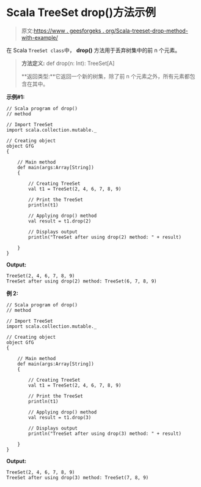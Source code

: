 # Scala TreeSet drop()方法示例

> 原文:[https://www . geesforgeks . org/Scala-treeset-drop-method-with-example/](https://www.geeksforgeeks.org/scala-treeset-drop-method-with-example/)

在 Scala `TreeSet class`中， **drop()** 方法用于丢弃树集中的前 n 个元素。

> **方法定义:** def drop(n: Int): TreeSet[A]
> 
> **返回类型:**它返回一个新的树集，除了前 n 个元素之外，所有元素都包含在其中。

**示例#1:**

```
// Scala program of drop() 
// method 

// Import TreeSet
import scala.collection.mutable._

// Creating object 
object GfG 
{ 

    // Main method 
    def main(args:Array[String]) 
    { 

        // Creating TreeSet
        val t1 = TreeSet(2, 4, 6, 7, 8, 9) 

        // Print the TreeSet
        println(t1) 

        // Applying drop() method  
        val result = t1.drop(2)

        // Displays output 
        println("TreeSet after using drop(2) method: " + result)

    } 
} 
```

**Output:**

```
TreeSet(2, 4, 6, 7, 8, 9)
TreeSet after using drop(2) method: TreeSet(6, 7, 8, 9)

```

**例 2:**

```
// Scala program of drop() 
// method 

// Import TreeSet
import scala.collection.mutable._

// Creating object 
object GfG 
{ 

    // Main method 
    def main(args:Array[String]) 
    { 

        // Creating TreeSet
        val t1 = TreeSet(2, 4, 6, 7, 8, 9) 

        // Print the TreeSet
        println(t1) 

        // Applying drop() method  
        val result = t1.drop(3)

        // Displays output 
        println("TreeSet after using drop(3) method: " + result)

    } 
} 
```

**Output:**

```
TreeSet(2, 4, 6, 7, 8, 9)
TreeSet after using drop(3) method: TreeSet(7, 8, 9)

```